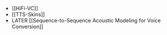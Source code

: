 - [[HiFi-VC]]
- [[TTS-Skins]]
- LATER [[Sequence-to-Sequence Acoustic Modeling for Voice Conversion]]